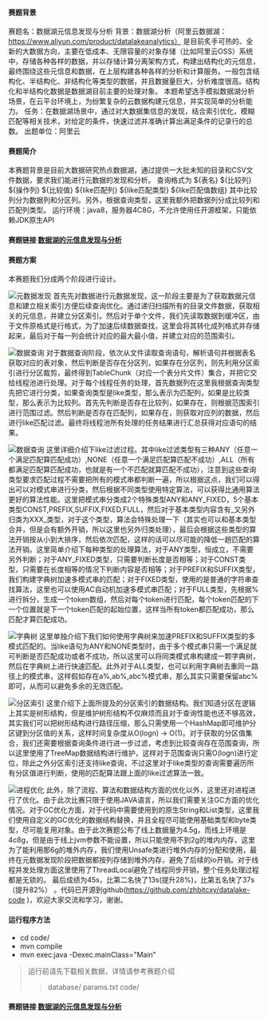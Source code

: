 #### 赛题背景
赛题名：数据湖元信息发现与分析
背景：数据湖分析（阿里云数据湖：https://www.aliyun.com/product/datalakeanalytics） 是目前炙手可热的、全新的大数据方向，主要在低成本、无限容量的对象存储（比如阿里云OSS）系统中，存储各种各样的数据，并以存储计算分离架构方式，构建出结构化的元信息，最终围绕这些元信息和数据，在上层构建各种各样的分析和计算服务。一般包含结构化、半结构化、非结构化等类型的数据，并且数据量巨大，分析难度很高。结构化和半结构化数据是数据湖目前主要的处理对象。
本题希望选手模拟数据湖分析场景，在云平台环境上，为纷繁复杂的云数据构建元信息，并实现简单的分析能力。
任务：在数据湖场景中，通过对大数据集信息的发现，结合索引优化，模糊匹配等相关技术，对给定的条件，快速过滤并准确计算出满足条件的记录行的总数。
出题单位：阿里云

#### 赛题简介
本赛题背景是目前大数据研究热点数据湖，通过提供一大批未知的目录和CSV文件数据，要求我们能进行元数据的发现和分析。
查询格式为
${表名} ${比较列} ${操作列} ${比较值} ${like匹配列} ${like匹配类型} ${like匹配值数组}
其中比较列分为数据列和分区列。另外，根据查询类型，这里我额外把数据列分成比较列和匹配列类型。
运行环境：java8，服务器4C8G，不允许使用任开源框架，只能依赖JDK原生API
#### 赛题链接 [数据湖的元信息发现与分析](https://www.datafountain.cn/competitions/485)

#### 赛题方案
本赛题我们分成两个阶段进行设计。

![元数据发现](https://github.com/zhbitcxy/datalake-code/blob/main/docs/img/1.jpeg)
首先先对数据进行元数据发现，这一阶段主要是为了获取数据元信息和建立相关索引方便后续查询优化。通过递归扫描所有的目录文件数据，获取相关的元信息，并建立分区索引。然后对于单个文件，我们先读取数据到缓冲区，由于文件原格式是行格式，为了加速后续数据查找，这里会将其转化成列格式并存储起来，最后对于每一列会统计对应的最大最小值，并建立对应的范围索引。

![数据查询](https://github.com/zhbitcxy/datalake-code/blob/main/docs/img/2.jpeg)
对于数据查询阶段，依次从文件读取查询语句，解析语句并根据表名获取对应的表对象，然后判断是否存在分区列，如果存在分区列，则先利用分区索引进行分区裁剪，最终得到TableChunk（对应一个表分片文件）集合，并把它交给线程池进行处理。对于每个线程任务的处理，首先数据列在这里我根据查询类型先把它进行分类，如果查询类型是like类型，那么表示为匹配列，如果是比较类型，那么表示为比较列。首先先判断是否存在比较列，如果存在，则根据范围索引进行范围过滤。然后判断是否存在匹配列，如果存在，则获取对应列的数据，然后进行like匹配过滤。最终将线程池所有处理的任务结果进行汇总获得对应语句的结果。

![数据查询](https://github.com/zhbitcxy/datalake-code/blob/main/docs/img/3.jpeg)
这里详细介绍下like过滤过程。其中like过滤类型有三种ANY（任意一个满足匹配算匹配成功）,NONE（任意一个满足匹配算匹配不成功）,ALL（所有都满足匹配算匹配成功，也就是有一个不匹配就算匹配不成功），注意到这些查询类型要求匹配过程不需要把所有的模式串都判断一遍，所以根据这点，我们可以得出可以对模式串进行分类，然后根据不同类型使用特定算法，可以获得比通用算法更好的算法性能。这里把模式串分类成2个特殊类型ANY和ANY_FIXED，5个基本类型CONST,PREFIX,SUFFIX,FIXED,FULL，然后对于基本类型内容含有_又另外归类为XXX_类型，对于这个类型，算法会特殊处理一下（其实也可以和基本类型合并，但是会有额外开销，所以这里也另外归类处理），最后会根据这些类型的算法开销按从小到大排序，然后依次匹配，这样的话可以尽可能的降低一趟匹配的算法开销。这里简单介绍下每种类型的处理算法，对于ANY类型，恒成立，不需要另外判断；对于ANY_FIXED类型，只需要判断长度是否相等；对于CONST类型，只需要在长度相等的情况下判断内容是否相等；对于PREFIX和SUFFIX类型，我们构建字典树加速多模式串的匹配；对于FIXED类型，使用的是普通的字符串查找算法，这里也可以使用AC自动机加速多模式串匹配；对于FULL类型，先根据%进行拆分，生成一个token数组，然后对每个token进行匹配，每个token匹配的下一个位置就是下一个token匹配的起始位置，这样当所有token都匹配成功，那么匹配才算匹配成功。

![字典树](https://github.com/zhbitcxy/datalake-code/blob/main/docs/img/4.jpeg)
这里单独介绍下我们如何使用字典树来加速PREFIX和SUFFIX类型的多模式匹配的。当like语句为ANY和NONE类型时，由于多个模式串只需一个满足就可判断是否匹配成功或者不成功，所以这里可以将同类模式串构建成一颗字典树，然后在字典树上进行快速匹配。此外对于ALL类型，也可以利用字典树去重同一路径上的模式串，这样假如存在a%,ab%,abc%模式串，那么其实只需要保留abc%即可，从而可以避免多余的无效匹配。

![分区索引](https://github.com/zhbitcxy/datalake-code/blob/main/docs/img/5.jpeg)
这里介绍下上面所提及的分区索引的数据结构。我们知道分区在逻辑上其实是树形结构，但是维护树形结构不仅麻烦而且对于查询性能也还不够高效，其实我们可以把树形结构进行路径压缩，那么只需使用一个HashMap即可维护分区键到分区值的关系，这样时间复杂度从O(logn) -> O(1)。对于获取的分区值集合，我们还需要根据查询条件进行进一步过滤，考虑到比较查询存在范围查询，所以这里使用了TreeMap数据结构进行维护，这样对于范围查询只需O(logn)进行定位，除此之外分区索引还支持like查询，不过这里对于like类型的查询需要遍历所有分区值进行判断，使用的匹配算法跟上面的like过滤算法一致。

![进程优化](https://github.com/zhbitcxy/datalake-code/blob/main/docs/img/6.jpeg)
此外，除了流程、算法和数据结构方面的优化以外，这里还对进程进行了优化。由于此次比赛只限于使用JAVA语言，所以我们需要关注GC方面的优化情况。对于GC优化方面，对于代码中需要使用到的原生String和List类型，这里我们使用自定义的GC优化的数据结构替换，并且全程尽可能使用基础类型和byte类型，尽可能复用对象。由于此次赛题公布了线上数据量为4.5g，而线上环境是4c8g，但是由于线上jvm参数不能设置，所以只能使用不到2g的堆内内存，这里为了能利用那6g的堆外内存，我们使用Unsafe类进行堆外内存的分配和使用，最终在元数据发现阶段把数据都按列存储到堆外内存，避免了后续的io开销。对于线程并发处理方面这里使用了ThreadLocal避免了线程同步开销，整个任务处理过程都是无锁的。
最后成绩为45s，比第二名快了13s(提升28%)，比第五名快了37s（提升82%）
。代码已开源到github(https://github.com/zhbitcxy/datalake-code )，欢迎大家交流和学习，谢谢。

#### 运行程序方法
-  cd code/
-  mvn compile
-  mvn exec:java -Dexec.mainClass="Main"
> 运行前请先下载相关数据，详情请参考赛题介绍
>> database/ params.txt code/

#### 赛题链接 [数据湖的元信息发现与分析](https://www.datafountain.cn/competitions/485)
